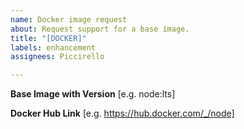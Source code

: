 ```yaml
---
name: Docker image request
about: Request support for a base image.
title: "[DOCKER]"
labels: enhancement
assignees: Piccirello

---
```


**Base Image with Version**
[e.g. node:lts]

**Docker Hub Link**
[e.g. https://hub.docker.com/_/node]
